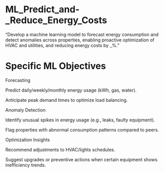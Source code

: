 # ML_Predict_and-_Reduce_Energy_Costs
“Develop a machine learning model to forecast energy consumption and detect anomalies across properties, enabling proactive optimization of HVAC and utilities, and reducing energy costs by _%.”


# Specific ML Objectives

Forecasting

Predict daily/weekly/monthly energy usage (kWh, gas, water).

Anticipate peak demand times to optimize load balancing.

Anomaly Detection

Identify unusual spikes in energy usage (e.g., leaks, faulty equipment).

Flag properties with abnormal consumption patterns compared to peers.

Optimization Insights

Recommend adjustments to HVAC/lights schedules.

Suggest upgrades or preventive actions when certain equipment shows inefficiency trends.
